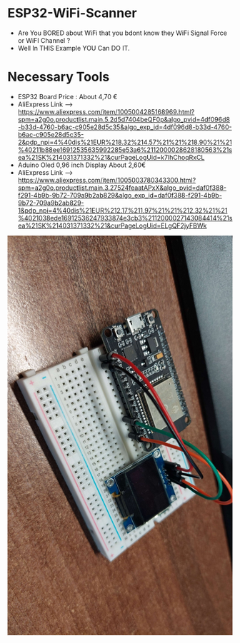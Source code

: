 # ESP32-WiFi-Scanner

- Are You BORED about WiFi that you bdont know they WiFi Signal Force or WiFI Channel ?
- Well In THIS Example YOU Can DO IT.
# Necessary Tools
- ESP32 Board Price : About 4,70 €
- AliExpress Link --> https://www.aliexpress.com/item/1005004285168969.html?spm=a2g0o.productlist.main.5.2d5d7404beQF0p&algo_pvid=4df096d8-b33d-4760-b6ac-c905e28d5c35&algo_exp_id=4df096d8-b33d-4760-b6ac-c905e28d5c35-2&pdp_npi=4%40dis%21EUR%218.32%214.57%21%21%218.90%21%21%40211b88ee16912535635992285e53a6%2112000028628180563%21sea%21SK%214031371332%21&curPageLogUid=k7IhChoqRxCL
- Aduino Oled 0,96 inch Display About 2,60€
- AliExpress Link --> https://www.aliexpress.com/item/1005003780343300.html?spm=a2g0o.productlist.main.3.27524feaatAPxX&algo_pvid=daf0f388-f291-4b9b-9b72-709a9b2ab829&algo_exp_id=daf0f388-f291-4b9b-9b72-709a9b2ab829-1&pdp_npi=4%40dis%21EUR%212.17%211.97%21%21%212.32%21%21%4021038ede16912536247933874e3cb3%2112000027143084414%21sea%21SK%214031371332%21&curPageLogUid=ELgQF2jyFBWk
  
![All Set](ESP32-WiFiScanner.jpg)
